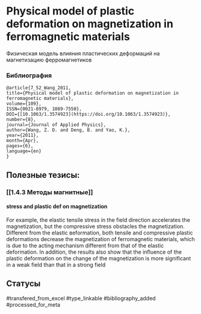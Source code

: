 # Physical model of plastic deformation on magnetization in ferromagnetic materials
 
Физическая модель влияния пластических деформаций на магнетизацию ферромагнетиков

### Библиография
```
@article{7_52_Wang_2011,
title={Physical model of plastic deformation on magnetization in ferromagnetic materials},
volume={109},
ISSN={0021-8979, 1089-7550},
DOI={[10.1063/1.3574923](https://doi.org/10.1063/1.3574923)},
number={8},
journal={Journal of Applied Physics},
author={Wang, Z. D. and Deng, B. and Yao, K.},
year={2011},
month={Apr},
pages={6},
language={en}
}
```

## Полезные тезисы:
### [[1.4.3 Методы магнитные]]
#### stress and plastic def on magnetization
For example, the elastic tensile stress in the field direction accelerates the magnetization, but the compressive stress obstacles the magnetization. Different from the elastic  вeformation, both tensile and compressive plastic deformations decrease the magnetization of ferromagnetic materials, which is due to the acting mechanism different from that of the elastic deformation. In addition, the results also show that the influence of the plastic deformation on the change of the magnetization is more significant in a weak field than that in a strong field

## Статусы
#transfered_from_excel 
#type_linkable 
#bibliography_added
#processed_for_meta
